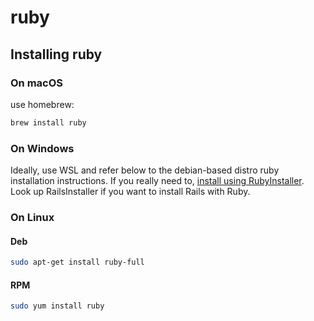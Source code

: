 # ruby

## Installing ruby

### On macOS

use homebrew:

```bash
brew install ruby
```

### On Windows

Ideally, use WSL and refer below to the debian-based distro ruby installation instructions. If you really need to, [install using RubyInstaller](https://rubyinstaller.org/). Look up RailsInstaller if you want to install Rails with Ruby.

### On Linux

#### Deb

```bash
sudo apt-get install ruby-full
```

#### RPM

```bash
sudo yum install ruby
```

